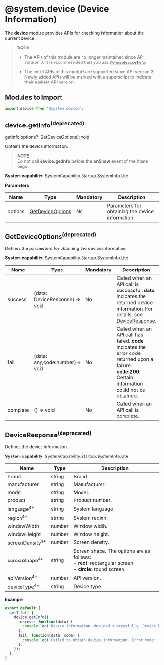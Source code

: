 # @system.device (Device Information)

The **device** module provides APIs for checking information about the current device.

> **NOTE**
>
> - The APIs of this module are no longer maintained since API version 6. It is recommended that you use [`@ohos.deviceInfo`](js-apis-device-info.md).
>
> - The initial APIs of this module are supported since API version 3. Newly added APIs will be marked with a superscript to indicate their earliest API version.

## Modules to Import

```typescript
import device from '@system.device';
```

## device.getInfo<sup>(deprecated)</sup>

getInfo(options?: GetDeviceOptions): void

Obtains the device information.

> **NOTE**<br>
> Do not call **device.getInfo** before the **onShow** event of the home page.

**System capability**: SystemCapability.Startup.SystemInfo.Lite

**Parameters**

| Name| Type| Mandatory| Description|
| -------- | -------- | -------- | -------- |
| options | [GetDeviceOptions](#getdeviceoptionsdeprecated) | No| Parameters for obtaining the device information.|

## GetDeviceOptions<sup>(deprecated)</sup>

Defines the parameters for obtaining the device information.

**System capability**: SystemCapability.Startup.SystemInfo.Lite

| Name| Type| Mandatory| Description|
| -------- | -------- | -------- | -------- |
| success | (data: DeviceResponse) => void | No| Called when an API call is successful. **data** indicates the returned device information. For details, see [DeviceResponse](#deviceresponsedeprecated).|
| fail | (data: any,code:number)=> void| No| Called when an API call has failed. **code** indicates the error code returned upon a failure.<br>**code:200**: Certain information could not be obtained.|
| complete | () => void| No| Called when an API call is complete.|

## DeviceResponse<sup>(deprecated)</sup>

Defines the device information.

**System capability**: SystemCapability.Startup.SystemInfo.Lite

| Name| Type| Description|
| -------- | -------- | -------- |
| brand | string | Brand.|
| manufacturer | string | Manufacturer.|
| model | string | Model.|
| product | string | Product number.|
| language<sup>4+</sup> | string | System language.|
| region<sup>4+</sup> | string | System region.|
| windowWidth | number | Window width.|
| windowHeight | number | Window height.|
| screenDensity<sup>4+</sup> | number | Screen density.|
| screenShape<sup>4+</sup> | string | Screen shape. The options are as follows:<br>- **rect**: rectangular screen<br>- **circle**: round screen|
| apiVersion<sup>4+</sup> | number | API version.|
| deviceType<sup>4+</sup> | string | Device type.|


**Example**

```typescript
export default {    
  getInfo() {        
    device.getInfo({            
      success: function(data) {                
        console.log('Device information obtained successfully. Device brand:' + data.brand);            
      },            
      fail: function(data, code) {                
        console.log('Failed to obtain device information. Error code:'+ code + '; Error information: ' + data);            
      },        
    });    
  },
}
```
